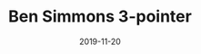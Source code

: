 ---
layout: layouts/post.njk
title: Ben Simmons 3-pointer
date: 2019-11-20
humanDate: November 20th, 2019
tags: post
totalDonations: 1796.73
doneeShort: CHOP
donee: The Childrens Hospital of Philadelphia
doneeLink: https://www.chop.edu/
threadLink: https://www.reddit.com/r/sixers/comments/dz9huu/if_ben_simmons_hits_a_3_pointer_tonight_against/
desc: If Ben Simmons hits a 3 pointer tonight against the Knicks, I’ll make another donation to CHOP. Who’s with me?
---